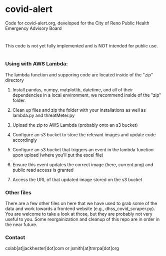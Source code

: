 # covid-alert
Code for covid-alert.org, developed for the City of Reno Public Health Emergency Advisory Board
>#
This code is not yet fully implemented and is NOT intended for public use.
>#

### Using with AWS Lambda:

The lambda function and supporing code are located inside of the "zip" directory

1. Install pandas, numpy, matplotlib, datetime, and all of their dependencies in a local environment, we recommend inside of the "zip" folder.

2. Clean up files and zip the folder with your installations as well as lambda.py and threatMeter.py

3. Upload the zip to AWS Lambda (probably onto an s3 bucket)

4. Configure an s3 bucket to store the relevant images and update code accordingly

5. Configure an s3 bucket that triggers an event in the lambda function upon upload (where you'll put the excel file)

6. Ensure this event updates the correct image (here, current.png) and public read access is granted

7. Access the URL of that updated image stored on the s3 bucket

### Other files

There are a few other files on here that we have used to grab some of the data and work towards a frontend website (e.g., dhss_covid_scraper.py). You are welcome to take a look at those, but they are probably not very useful to you. Some reorgainization and cleanup of this repo are in order in the near future.

### Contact
colab[at]jackhester[dot]com or jsmith[at]tmrpa[dot]org
